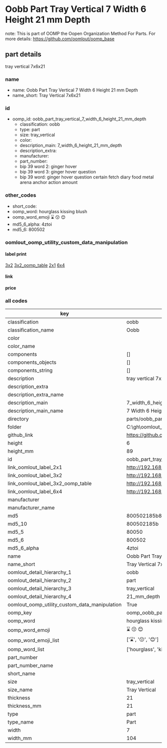 # Oobb Part Tray Vertical 7 Width 6 Height 21 mm Depth  

note: This is part of OOMP the Oopen Organization Method For Parts. For more details: https://github.com/oomlout/oomp_base

##  part details
  



tray vertical 7x6x21



### name
* name: Oobb Part Tray Vertical 7 Width 6 Height 21 mm Depth
* name_short: Tray Vertical 7x6x21 
### id
* oomp_id: oobb_part_tray_vertical_7_width_6_height_21_mm_depth
  * classification: oobb
  * type: part
  * size: tray_vertical
  * color: 
  * description_main: 7_width_6_height_21_mm_depth
  * description_extra: 
  * manufacturer: 
  * part_number: 
  * bip 39 word 2: ginger hover
  * bip 39 word 3: ginger hover question
  * bip 39 word: ginger hover question certain fetch diary food metal arena anchor action amount

### other_codes
* short_code: 
* oomp_word: hourglass kissing blush
* oomp_word_emoji :hourglass: :kissing: :blush:
* md5_6_alpha: 4ztoi
* md5_6: 800502






### oomlout_oomp_utility_custom_data_manipulation
#### label print
[3x2](http://192.168.1.245:1112/?label=oomp%204ztoi)
[3x2_oomp_table](http://192.168.1.108:1112/?label=oomp%204ztoi)
[2x1](http://192.168.1.242:1112/?label=oomp%204ztoi)
[6x4](http://192.168.1.55:1112/?label=oomp%204ztoi)    

#### link

                              

#### price







### all codes 
| key | value |  
| --- | --- |  
| classification | oobb |  
| classification_name | Oobb |  
| color |  |  
| color_name |  |  
| components | [] |  
| components_objects | [] |  
| components_string | [] |  
| description | tray vertical 7x6x21 |  
| description_extra |  |  
| description_extra_name |  |  
| description_main | 7_width_6_height_21_mm_depth |  
| description_main_name | 7 Width 6 Height 21 mm Depth |  
| directory | parts/oobb_part_tray_vertical_7_width_6_height_21_mm_depth |  
| folder | C:\gh\oomlout_oobb_version_4_generated_parts\parts\oobb_part_tray_vertical_7_width_6_height_21_mm_depth |  
| github_link | https://github.com/oomlout/oomlout_oomp_part_src/tree/main/parts/oobb_part_tray_vertical_7_width_6_height_21_mm_depth |  
| height | 6 |  
| height_mm | 89 |  
| id | oobb_part_tray_vertical_7_width_6_height_21_mm_depth |  
| link_oomlout_label_2x1 | http://192.168.1.242:1112/?label=oomp%204ztoi |  
| link_oomlout_label_3x2 | http://192.168.1.245:1112/?label=oomp%204ztoi |  
| link_oomlout_label_3x2_oomp_table | http://192.168.1.108:1112/?label=oomp%204ztoi |  
| link_oomlout_label_6x4 | http://192.168.1.55:1112/?label=oomp%204ztoi |  
| manufacturer |  |  
| manufacturer_name |  |  
| md5 | 800502185b8c0b58f52aa25b5f1b9b10 |  
| md5_10 | 800502185b |  
| md5_5 | 80050 |  
| md5_6 | 800502 |  
| md5_6_alpha | 4ztoi |  
| name | Oobb Part Tray Vertical 7 Width 6 Height 21 mm Depth |  
| name_short | Tray Vertical 7x6x21  |  
| oomlout_detail_hierarchy_1 | oobb |  
| oomlout_detail_hierarchy_2 | part |  
| oomlout_detail_hierarchy_3 | tray_vertical |  
| oomlout_detail_hierarchy_4 | 21_mm_depth |  
| oomlout_oomp_utility_custom_data_manipulation | True |  
| oomp_key | oomp_oobb_part_tray_vertical_7_width_6_height_21_mm_depth |  
| oomp_word | hourglass kissing blush |  
| oomp_word_emoji | :hourglass: :kissing: :blush: |  
| oomp_word_emoji_list | [':hourglass:', ':kissing:', ':blush:'] |  
| oomp_word_list | ['hourglass', 'kissing', 'blush'] |  
| part_number |  |  
| part_number_name |  |  
| short_name |  |  
| size | tray_vertical |  
| size_name | Tray Vertical |  
| thickness | 21 |  
| thickness_mm | 21 |  
| type | part |  
| type_name | Part |  
| width | 7 |  
| width_mm | 104 |  
